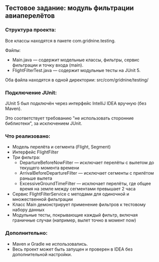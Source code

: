 ## Тестовое задание: модуль фильтрации авиаперелётов

### Структура проекта:

Все классы находятся в пакете com.gridnine.testing.

Файлы:
- Main.java — содержит модельные классы, фильтры, сервис фильтрации и точку входа (main).
- FlightFilterTest.java — содержит модульные тесты на JUnit 5.

Оба файла находятся в одной директории: src/com/gridnine/testing/ 

### Подключение JUnit:

JUnit 5 был подключён через интерфейс IntelliJ IDEA вручную (без Maven).

Это соответствует требованию "не использовать сторонние библиотеки", за исключением JUnit.

### Что реализовано:

- Модель перелёта и сегмента (Flight, Segment)
- Интерфейс FlightFilter
- Три фильтра:
    - DepartureBeforeNowFilter — исключает перелёты с вылетом до текущего момента времени
    - ArrivalBeforeDepartureFilter — исключает сегменты с прилётом раньше вылета
    - ExcessiveGroundTimeFilter — исключает перелёты, где общее время на земле между сегментами превышает 2 часа
- Сервис FlightFilterService с методами для одиночной и множественной фильтрации
- Класс Main демонстрирует применение фильтров к тестовому набору данных
- Модульные тесты, покрывающие каждый фильтр, включая граничные случаи (например, вылет точно в момент now)

### Дополнительно:

- Maven и Gradle не использовались.
- Весь проект может быть запущен и проверен в IDEA без дополнительной настройки.